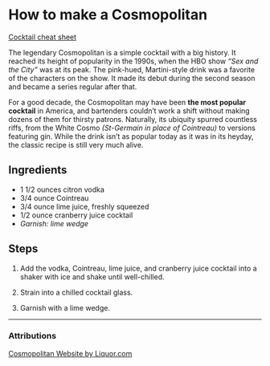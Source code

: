 # How to make a Cosmopolitan

[Cocktail cheat sheet](https://www.liquor.com/recipes/cosmopolitan/)

The legendary Cosmopolitan is a simple cocktail with a big history. It reached its height of popularity in the 1990s, when the HBO show *“Sex and the City”* was at its peak. The pink-hued, Martini-style drink was a favorite of the characters on the show. It made its debut during the second season and became a series regular after that.

For a good decade, the Cosmopolitan may have been **the most popular cocktail** in America, and bartenders couldn’t work a shift without making dozens of them for thirsty patrons. Naturally, its ubiquity spurred countless riffs, from the White Cosmo *(St-Germain in place of Cointreau)* to versions featuring gin. While the drink isn’t as popular today as it was in its heyday, the classic recipe is still very much alive.

## Ingredients

- 1 1/2 ounces citron vodka
- 3/4 ounce Cointreau
- 3/4 ounce lime juice, freshly squeezed
- 1/2 ounce cranberry juice cocktail
- _Garnish: lime wedge_

## Steps 

1. Add the vodka, Cointreau, lime juice, and cranberry juice cocktail into a shaker with ice and shake until well-chilled.

2. Strain into a chilled cocktail glass.

3. Garnish with a lime wedge. 

---

### Attributions
[Cosmopolitan Website by Liquor.com](https://www.liquor.com/recipes/cosmopolitan/)